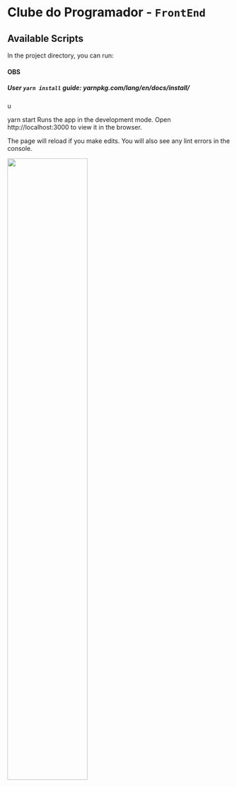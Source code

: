 <h1>Clube do Programador - <code>FrontEnd</code></h1>

<h2>Available Scripts</h2>
In the project directory, you can run:
<h4>OBS</h4> 
<h5>User <code>yarn install</code> guide: yarnpkg.com/lang/en/docs/install/</h5>

u

yarn start
Runs the app in the development mode.
Open http://localhost:3000 to view it in the browser.

The page will reload if you make edits.
You will also see any lint errors in the console.

<img src="https://www.pngkey.com/png/full/826-8263457_react-with-typescript-react.png" width="60%">